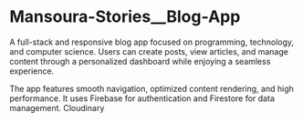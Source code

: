# Mansoura-Stories__Blog-App
A full-stack and responsive blog app focused on programming, technology, and computer science. Users can create posts, view articles, and manage content through a personalized dashboard while enjoying a seamless experience.


The app features smooth navigation, optimized content rendering, and high performance. It uses Firebase for authentication and Firestore for data management.
Cloudinary
